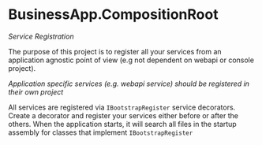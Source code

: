 # BusinessApp.CompositionRoot
_Service Registration_

The purpose of this project is to register all your services from an application
agnostic point of view (e.g not dependent on webapi or console project).

_Application specific services (e.g. webapi service) should be registered in their own project_

All services are registered via `IBootstrapRegister` service decorators. Create a
decorator and register your services either before or after the others. When the
application starts, it will search all files in the startup assembly for classes
that implement `IBootstrapRegister`
